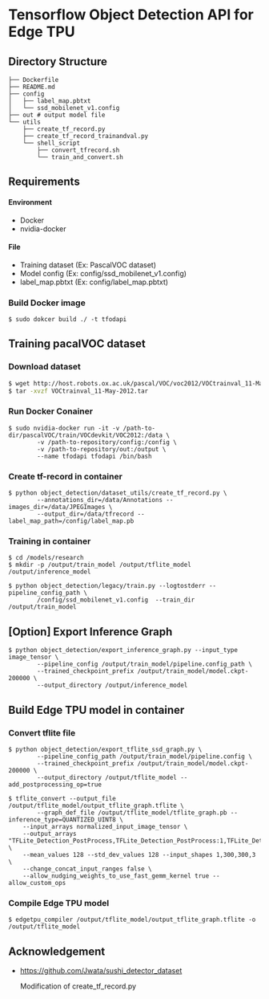 # Tensorflow Object Detection API for Edge TPU

## Directory Structure

```
├── Dockerfile
├── README.md
├── config
│   ├── label_map.pbtxt
│   └── ssd_mobilenet_v1.config
├── out # output model file
└── utils
    ├── create_tf_record.py
    ├── create_tf_record_trainandval.py
    └── shell_script
        ├── convert_tfrecord.sh
        └── train_and_convert.sh
```

## Requirements

#### Environment

- Docker
- nvidia-docker

#### File

- Training dataset (Ex: PascalVOC dataset)
- Model config (Ex: config/ssd_mobilenet_v1.config)
- label_map.pbtxt (Ex: config/label_map.pbtxt)

### Build Docker image

```shell
$ sudo dokcer build ./ -t tfodapi
```

## Training pacalVOC dataset

### Download dataset

```bash
$ wget http://host.robots.ox.ac.uk/pascal/VOC/voc2012/VOCtrainval_11-May-2012.tar
$ tar -xvzf VOCtrainval_11-May-2012.tar
```

### Run Docker Conainer

```shell
$ sudo nvidia-docker run -it -v /path-to-dir/pascalVOC/train/VOCdevkit/VOC2012:/data \
		-v /path-to-repository/config:/config \
		-v /path-to-repository/out:/output \
		--name tfodapi tfodapi /bin/bash
```

### Create tf-record in container

```shell
$ python object_detection/dataset_utils/create_tf_record.py \
		--annotations_dir=/data/Annotations --images_dir=/data/JPEGImages \
		--output_dir=/data/tfrecord --label_map_path=/config/label_map.pb
```

### Training in container

```shell
$ cd /models/research
$ mkdir -p /output/train_model /output/tflite_model /output/inference_model
```

```shell
$ python object_detection/legacy/train.py --logtostderr --pipeline_config_path \
		/config/ssd_mobilenet_v1.config  --train_dir /output/train_model
```

## [Option] Export Inference Graph
```shell
$ python object_detection/export_inference_graph.py --input_type image_tensor \
        --pipeline_config /output/train_model/pipeline.config_path \
        --trained_checkpoint_prefix /output/train_model/model.ckpt-200000 \
		--output_directory /output/inference_model
```

## Build Edge TPU model in container

### Convert tflite file

```shell
$ python object_detection/export_tflite_ssd_graph.py \
		--pipeline_config_path /output/train_model/pipeline.config \
		--trained_checkpoint_prefix /output/train_model/model.ckpt-200000 \
		--output_directory /output/tflite_model --add_postprocessing_op=true
```

```shell
$ tflite_convert --output_file /output/tflite_model/output_tflite_graph.tflite \
		--graph_def_file /output/tflite_model/tflite_graph.pb --inference_type=QUANTIZED_UINT8 \
    --input_arrays normalized_input_image_tensor \
    --output_arrays "TFLite_Detection_PostProcess,TFLite_Detection_PostProcess:1,TFLite_Detection_PostProcess:2,TFLite_Detection_PostProcess:3" \
    --mean_values 128 --std_dev_values 128 --input_shapes 1,300,300,3 \
    --change_concat_input_ranges false \
    --allow_nudging_weights_to_use_fast_gemm_kernel true --allow_custom_ops
```

### Compile Edge TPU model

```shell
$ edgetpu_compiler /output/tflite_model/output_tflite_graph.tflite -o /output/tflite_model
```

## Acknowledgement

- https://github.com/Jwata/sushi_detector_dataset

  Modification of create_tf_record.py
